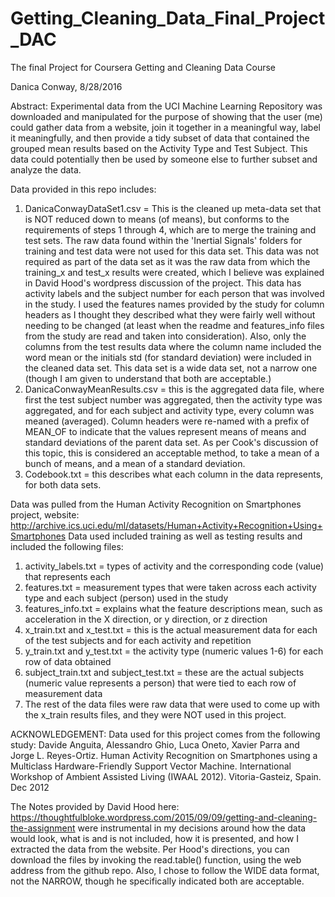 # Getting_Cleaning_Data_Final_Project_DAC
The final Project for Coursera Getting and Cleaning Data Course

Danica Conway, 8/28/2016

Abstract:
Experimental data from the UCI Machine Learning Repository was downloaded and manipulated for the purpose of showing that the user (me) could gather data from a website, join it together in a meaningful way, label it meaningfully, and then provide a tidy subset of data that contained the grouped mean results based on the Activity Type and Test Subject.  This data could potentially then be used by someone else to further subset and analyze the data.

Data provided in this repo includes:
1. DanicaConwayDataSet1.csv = This is the cleaned up meta-data set that is NOT reduced down to means (of means), but conforms to the requirements of steps 1 through 4, which are to merge the training and test sets.  The raw data found within the 'Inertial Signals' folders for training and test data were not used for this data set.  This data was not required as part of the data set as it was the raw data from which the training_x and test_x results were created, which I believe was explained in David Hood's wordpress discussion of the project.  This data has activity labels and the subject number for each person that was involved in the study.  I used the features names provided by the study for column headers as I thought they described what they were fairly well without needing to be changed (at least when the readme and features_info files from the study are read and taken into consideration).  Also, only the columns from the test results data where the column name included the word mean or the initials std (for standard deviation) were included in the cleaned data set.  This data set is a wide data set, not a narrow one (though I am given to understand that both are acceptable.)
2. DanicaConwayMeanResults.csv = this is the aggregated data file, where first the test subject number was aggregated, then the activity type was aggregated, and for each subject and activity type, every column was meaned (averaged).  Column headers were re-named with a prefix of MEAN_OF to indicate that the values represent means of means and standard deviations of the parent data set.  As per Cook's discussion of this topic, this is considered an acceptable method, to take a mean of a bunch of means, and a mean of a standard deviation.
3. Codebook.txt = this describes what each column in the data represents, for both data sets.


Data was pulled from the Human Activity Recognition on Smartphones project, website: http://archive.ics.uci.edu/ml/datasets/Human+Activity+Recognition+Using+Smartphones
Data used included training as well as testing results and included the following files:
1.  activity_labels.txt = types of activity and the corresponding code (value) that represents each
2.  features.txt = measurement types that were taken across each activity type and each subject (person) used in the study
3.  features_info.txt = explains what the feature descriptions mean, such as acceleration in the X direction, or y direction, or z direction
4.  x_train.txt and x_test.txt = this is the actual measurement data for each of the test subjects and for each activity and repetition
5.  y_train.txt and y_test.txt = the activity type (numeric values 1-6) for each row of data obtained
6.  subject_train.txt and subject_test.txt = these are the actual subjects (numeric value represents a person) that were tied to each row of measurement data
7.  The rest of the data files were raw data that were used to come up with the x_train results files, and they were NOT used in this project.








ACKNOWLEDGEMENT: Data used for this project comes from the following study: Davide Anguita, Alessandro Ghio, Luca Oneto, Xavier Parra and Jorge L. Reyes-Ortiz. Human Activity Recognition on Smartphones using a Multiclass Hardware-Friendly Support Vector Machine. International Workshop of Ambient Assisted Living (IWAAL 2012). Vitoria-Gasteiz, Spain. Dec 2012

The Notes provided by David Hood here: 
https://thoughtfulbloke.wordpress.com/2015/09/09/getting-and-cleaning-the-assignment
were instrumental in my decisions around how the data would look, what is and is not included, how it is presented, and how I extracted the data from the website.
Per Hood's directions, you can download the files by invoking the read.table() function, using the web address from the github repo.
Also, I chose to follow the WIDE data format, not the NARROW, though he specifically indicated both are acceptable.
